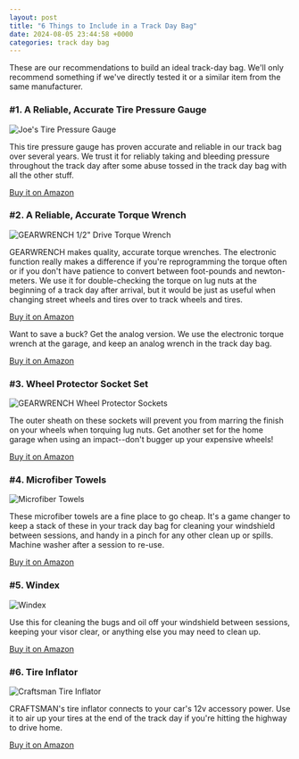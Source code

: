 ```yaml
---
layout: post
title: "6 Things to Include in a Track Day Bag"
date: 2024-08-05 23:44:58 +0000
categories: track day bag
---
```


These are our recommendations to build an ideal track-day bag. We'll only recommend something if we've directly tested it or a similar item from the same manufacturer.

### #1. A Reliable, Accurate Tire Pressure Gauge

![Joe's Tire Pressure Gauge](/assets/images/joes-tire-pressure-gauge.png)

This tire pressure gauge has proven accurate and reliable in our track bag over several years. We trust it for reliably taking and bleeding pressure throughout the track day after some abuse tossed in the track day bag with all the other stuff.

[Buy it on Amazon](https://amzn.to/3YzgsMD)

### #2. A Reliable, Accurate Torque Wrench

![GEARWRENCH 1/2" Drive Torque Wrench](/assets/images/gearwrench-torque-wrench.png)

GEARWRENCH makes quality, accurate torque wrenches. The electronic function really makes a difference if you're reprogramming the torque often or if you don't have patience to convert between foot-pounds and newton-meters. We use it for double-checking the torque on lug nuts at the beginning of a track day after arrival, but it would be just as useful when changing street wheels and tires over to track wheels and tires.

[Buy it on Amazon](https://amzn.to/3yrHJG9)

Want to save a buck? Get the analog version. We use the electronic torque wrench at the garage, and keep an analog wrench in the track day bag.

[Buy it on Amazon](https://amzn.to/46Ew8QD)

### #3. Wheel Protector Socket Set

![GEARWRENCH Wheel Protector Sockets](/assets/images/gearwrench-wheel-protector-sockets.png)

The outer sheath on these sockets will prevent you from marring the finish on your wheels when torquing lug nuts. Get another set for the home garage when using an impact--don't bugger up your expensive wheels!

[Buy it on Amazon](https://amzn.to/46C98Sl)

### #4. Microfiber Towels

![Microfiber Towels](/assets/images/microfiber-towels.png)

These microfiber towels are a fine place to go cheap. It's a game changer to keep a stack of these in your track day bag for cleaning your windshield between sessions, and handy in a pinch for any other clean up or spills. Machine washer after a session to re-use.

[Buy it on Amazon](https://amzn.to/46C9aJX)

### #5. Windex

![Windex](/assets/images/windex.png)

Use this for cleaning the bugs and oil off your windshield between sessions, keeping your visor clear, or anything else you may need to clean up.

[Buy it on Amazon](https://amzn.to/4ddWY4E)

### #6. Tire Inflator

![Craftsman Tire Inflator](/assets/images/craftsman-tire-inflator.png)

CRAFTSMAN's tire inflator connects to your car's 12v accessory power. Use it to air up your tires at the end of the track day if you're hitting the highway to drive home.

[Buy it on Amazon](https://amzn.to/3yEfKTA)
